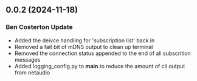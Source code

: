 ## 0.0.2 (2024-11-18)
### Ben Costerton Update

- Added the deivce handling for 'subscription list' back in
- Removed a fait bit of mDNS output to clean up terminal
- Removed the connection status appended to the end of all subscrition messages
- Added logging_config.py to __main__ to reduce the amount of cli output from netaudio
